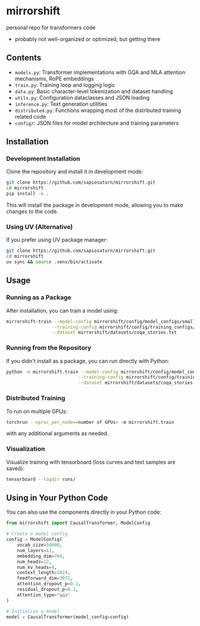 # mirrorshift
personal repo for transformers code

- probably not well-organized or optimized, but getting there

## Contents

- `models.py`: Transformer implementations with GQA and MLA attention mechanisms, RoPE embeddings
- `train.py`: Training loop and logging logic
- `data.py`: Basic character-level tokenization and dataset handling
- `utils.py`: Configuration dataclasses and JSON loading
- `inference.py`: Text generation utilities
- `distributed.py`: Functions wrapping most of the distributed training related code
- `config/`: JSON files for model architecture and training parameters

## Installation

### Development Installation

Clone the repository and install it in development mode:

```bash
git clone https://github.com/sapiosaturn/mirrorshift.git
cd mirrorshift
pip install -e .
```

This will install the package in development mode, allowing you to make changes to the code.

### Using UV (Alternative)

If you prefer using UV package manager:

```bash
git clone https://github.com/sapiosaturn/mirrorshift.git
cd mirrorshift
uv sync && source .venv/bin/activate
```

## Usage

### Running as a Package

After installation, you can train a model using:

```bash
mirrorshift-train --model-config mirrorshift/config/model_configs/small.json \
                 --training-config mirrorshift/config/training_configs/small.json \
                 --dataset mirrorshift/datasets/coqa_stories.txt
```

### Running from the Repository

If you didn't install as a package, you can run directly with Python:

```bash
python -m mirrorshift.train --model-config mirrorshift/config/model_configs/small.json \
                           --training-config mirrorshift/config/training_configs/small.json \
                           --dataset mirrorshift/datasets/coqa_stories.txt
```

### Distributed Training

To run on multiple GPUs:

```bash
torchrun --nproc_per_node=<number of GPUs> -m mirrorshift.train
```

with any additional arguments as needed.

### Visualization

Visualize training with tensorboard (loss curves and text samples are saved):

```bash
tensorboard --logdir runs/
```

## Using in Your Python Code

You can also use the components directly in your Python code:

```python
from mirrorshift import CausalTransformer, ModelConfig

# Create a model config
config = ModelConfig(
    vocab_size=50000,
    num_layers=12,
    embedding_dim=768,
    num_heads=12,
    num_kv_heads=4,
    context_length=1024,
    feedforward_dim=3072,
    attention_dropout_p=0.1,
    residual_dropout_p=0.1,
    attention_type="gqa"
)

# Initialize a model
model = CausalTransformer(model_config=config)
```